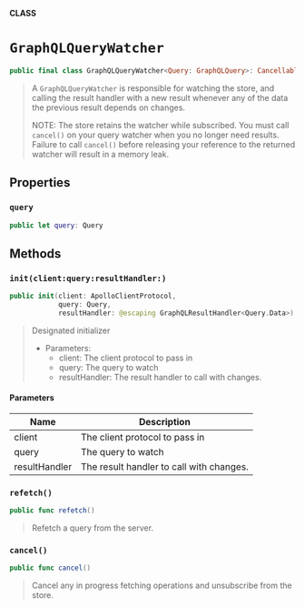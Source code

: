 **CLASS**

# `GraphQLQueryWatcher`

```swift
public final class GraphQLQueryWatcher<Query: GraphQLQuery>: Cancellable, ApolloStoreSubscriber
```

> A `GraphQLQueryWatcher` is responsible for watching the store, and calling the result handler with a new result whenever any of the data the previous result depends on changes.
>
> NOTE: The store retains the watcher while subscribed. You must call `cancel()` on your query watcher when you no longer need results. Failure to call `cancel()` before releasing your reference to the returned watcher will result in a memory leak.

## Properties
### `query`

```swift
public let query: Query
```

## Methods
### `init(client:query:resultHandler:)`

```swift
public init(client: ApolloClientProtocol,
            query: Query,
            resultHandler: @escaping GraphQLResultHandler<Query.Data>)
```

> Designated initializer
>
> - Parameters:
>   - client: The client protocol to pass in
>   - query: The query to watch
>   - resultHandler: The result handler to call with changes.

#### Parameters

| Name | Description |
| ---- | ----------- |
| client | The client protocol to pass in |
| query | The query to watch |
| resultHandler | The result handler to call with changes. |

### `refetch()`

```swift
public func refetch()
```

> Refetch a query from the server.

### `cancel()`

```swift
public func cancel()
```

> Cancel any in progress fetching operations and unsubscribe from the store.
